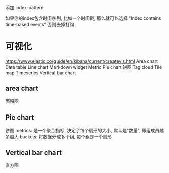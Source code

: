 添加 index-pattern

如果你的index包含时间序列, 比如一个时间戳, 那么就可以选择 "Index contains time-based events"
否则去掉打钩
 

# 可视化 #
https://www.elastic.co/guide/en/kibana/current/createvis.html
Area chart
Data table
Line chart
Markdown widget
Metric
Pie chart 饼图
Tag cloud
Tile map
Timeseries
Vertical bar chart

## area chart ##
面积图

## Pie chart ##
饼图
metrics: 是一个聚合指标, 决定了每个扇形的大小, 默认是"数量", 即组成员越多越大
buckets: 将数据分成多个组, 每个组是一个扇形

## Vertical bar chart ##
直方图
